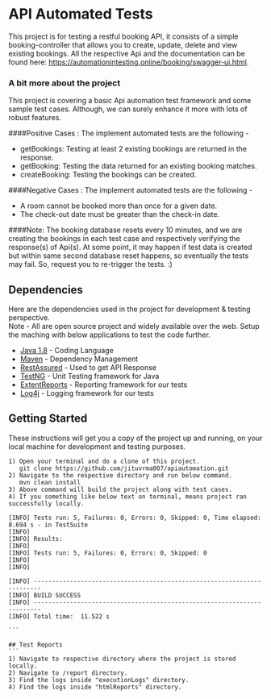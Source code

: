 # API Automated Tests

This project is for testing a restful booking API, it consists of a simple booking-controller that allows you to create, update, delete and view existing bookings. All the respective Api and the documentation can be found here: https://automationintesting.online/booking/swagger-ui.html.

### A bit more about the project
This project is covering a basic Api automation test framework and some sample test cases.
Although, we can surely enhance it more with lots of robust features.

 
####Positive Cases : The implement automated tests are the following -
* getBookings: Testing at least 2 existing bookings are returned in the response. 
* getBooking: Testing the data returned for an existing booking matches.
* createBooking: Testing the bookings can be created. 

####Negative Cases : The implement automated tests are the following -
- A room cannot be booked more than once for a given date.
- The check-out date must be greater than the check-in date.

####Note:
The booking database resets every 10 minutes, and we are creating the bookings in each test case and respectively verifying the response(s) of Api(s).
At some point, it may happen if test data is created but within same second database reset happens, so eventually the tests may fail. So, request you to re-trigger the tests. :)


## Dependencies

Here are the dependencies used in the project for development & testing perspective. 
<br/> Note - All are open source project and widely available over the web. Setup the maching with below applications to test the code further.

* [Java 1.8](https://www.java.com/en/) - Coding Language
* [Maven](https://maven.apache.org/) - Dependency Management
* [RestAssured](http://rest-assured.io/) - Used to get API Response
* [TestNG](https://testng.org/doc/) - Unit Testing framework for Java 
* [ExtentReports](http://extentreports.com/) - Reporting framework for our tests
* [Log4j](https://logging.apache.org/log4j/2.x/) - Logging framework for our tests


## Getting Started

These instructions will get you a copy of the project up and running, on your local machine for development and testing purposes. 

```
1) Open your terminal and do a clone of this project.
   git clone https://github.com/jituvrma007/apiautomation.git
2) Navigate to the respective directory and run below command.
   mvn clean install
3) Above command will build the project along with test cases.
4) If you something like below text on terminal, means project ran successfully locally. 
````
````
[INFO] Tests run: 5, Failures: 0, Errors: 0, Skipped: 0, Time elapsed: 8.694 s - in TestSuite
[INFO]
[INFO] Results:
[INFO]
[INFO] Tests run: 5, Failures: 0, Errors: 0, Skipped: 0
[INFO]
[INFO]

[INFO] ------------------------------------------------------------------------
[INFO] BUILD SUCCESS
[INFO] ------------------------------------------------------------------------
[INFO] Total time:  11.522 s
   
```

## Test Reports
```
1) Navigate to respective directory where the project is stored locally.
2) Navigate to /report directory.
3) Find the logs inside "executionLogs" directory.
4) Find the logs inside "htmlReports" directory.


